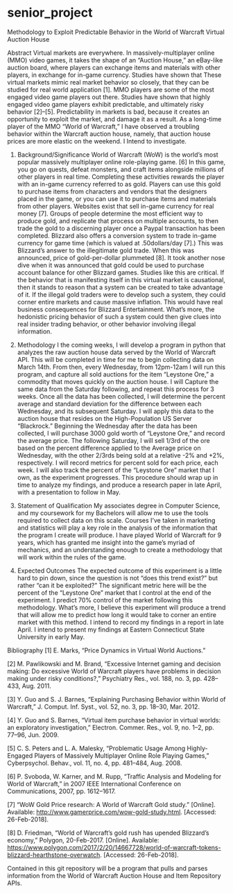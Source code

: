 # senior_project

Methodology to Exploit Predictable Behavior in the World of Warcraft Virtual Auction House

Abstract
Virtual markets are everywhere. In massively-multiplayer online (MMO) video games, it takes the shape of an “Auction House,” an eBay-like auction board, where players can exchange items and materials with other players, in exchange for in-game currency. Studies have shown that These virtual markets mimic real market behavior so closely, that they can be studied for real world application [1]. MMO players are some of the most engaged video game players out there. Studies have shown that highly engaged video game players exhibit predictable, and ultimately risky behavior [2]–[5]. Predictability in markets is bad, because it creates an opportunity to exploit the market, and damage it as a result. As a long-time player of the MMO “World of Warcraft,” I have observed a troubling behavior within the Warcraft auction house, namely, that auction house prices are more elastic on the weekend. I Intend to investigate.

1. Background/Significance
World of Warcraft (WoW) is the world’s most popular massively multiplayer online role-playing game. [6] In this game, you go on quests, defeat monsters, and craft items alongside millions of other players in real time. Completing these activities rewards the player with an in-game currency referred to as gold. Players can use this gold to purchase items from characters and vendors that the designers placed in the game, or you can use it to purchase items and materials from other players.
Websites exist that sell in-game currency for real money [7]. Groups of people determine the most efficient way to produce gold, and replicate that process on multiple accounts, to then trade the gold to a discerning player once a Paypal transaction has been completed. 
Blizzard also offers a conversion system to trade in-game currency for game time (which is valued at .50dollars/day [7].) This was Blizzard’s answer to the illegitimate gold trade. When this was announced, price of gold-per-dollar plummeted [8]. It took another nose dive when it was announced that gold could be used to purchase account balance for other Blizzard games.
Studies like this are critical. If the behavior that is manifesting itself in this virtual market is causational, then it stands to reason that a system can be created to take advantage of it. If the illegal gold traders were to develop such a system, they could corner entire markets and cause massive inflation. This would have real business consequences for Blizzard Entertainment. What’s more, the hedonistic pricing behavior of such a system could then give clues into real insider trading behavior, or other behavior involving illegal information.

2. Methodology
I the coming weeks, I will develop a program in python that analyzes the raw auction house data served by the World of Warcraft API. This will be completed in time for me to begin collecting data on March 14th. From then, every Wednesday, from 12pm-12am I will run this program, and capture all sold auctions for the item “Leystone Ore,” a commodity that moves quickly on the auction house. I will Capture the same data from the Saturday following, and repeat this process for 3 weeks. Once all the data has been collected, I will determine the percent average and standard deviation for the difference between each Wednesday, and its subsequent Saturday. I will apply this data to the auction house that resides on the High-Population US Server “Blackrock.” Beginning the Wednesday after the data has been collected, I will purchase 3000 gold worth of “Leystone Ore,” and record the average price. The following Saturday, I will sell 1/3rd of the ore based on the percent difference applied to the Average price on Wednesday, with the other 2/3rds being sold at a relative -2% and +2%, respectively. I will record metrics for percent sold for each price, each week. I will also track the percent of the “Leystone Ore” market that I own, as the experiment progresses. This procedure should wrap up in time to analyze my findings, and produce a research paper in late April, with a presentation to follow in May.

3. Statement of Qualification
My associates degree in Computer Science, and my coursework for my Bachelors will allow me to use the tools required to collect data on this scale. Courses I’ve taken in marketing and statistics will play a key role in the analysis of the information that the program I create will produce. I have played World of Warcraft for 9 years, which has granted me insight into the game’s myriad of mechanics, and an understanding enough to create a methodology that will work within the rules of the game.

4. Expected Outcomes
The expected outcome of this experiment is a little hard to pin down, since the question is not “does this trend exist?” but rather “can it be exploited?” The significant metric here will be the percent of the “Leystone Ore” market that I control at the end of the experiment. I predict 70% control of the market following this methodology. What’s more, I believe this experiment will produce a trend that will allow me to predict how long it would take to corner an entire market with this method.
I intend to record my findings in a report in late April. I intend to present my findings at Eastern Connecticut State University in early May.

Bibliography
[1]	E. Marks, “Price Dynamics in Virtual World Auctions.”

[2]	M. Pawlikowski and M. Brand, “Excessive Internet gaming and decision making: Do excessive World of Warcraft players have problems in decision making under risky conditions?,” Psychiatry Res., vol. 188, no. 3, pp. 428–433, Aug. 2011.

[3]	Y. Guo and S. J. Barnes, “Explaining Purchasing Behavior within World of Warcraft,” J. Comput. Inf. Syst., vol. 52, no. 3, pp. 18–30, Mar. 2012.

[4]	Y. Guo and S. Barnes, “Virtual item purchase behavior in virtual worlds: an exploratory investigation,” Electron. Commer. Res., vol. 9, no. 1–2, pp. 77–96, Jun. 2009.

[5]	C. S. Peters and L. A. Malesky, “Problematic Usage Among Highly-Engaged Players of Massively Multiplayer Online Role Playing Games,” Cyberpsychol. Behav., vol. 11, no. 4, pp. 481–484, Aug. 2008.

[6]	P. Svoboda, W. Karner, and M. Rupp, “Traffic Analysis and Modeling for World of Warcraft,” in 2007 IEEE International Conference on Communications, 2007, pp. 1612–1617.

[7]	“WoW Gold Price research: A World of Warcraft Gold study.” [Online]. Available: http://www.gamerprice.com/wow-gold-study.html. [Accessed: 26-Feb-2018].

[8]	D. Friedman, “World of Warcraft’s gold rush has upended Blizzard’s economy,” Polygon, 20-Feb-2017. [Online]. Available: https://www.polygon.com/2017/2/20/14667728/world-of-warcraft-tokens-blizzard-hearthstone-overwatch. [Accessed: 26-Feb-2018].


Contained in this git repository will be a program that pulls and parses information from the World of Warcraft Auction House and Item Repository APIs.
